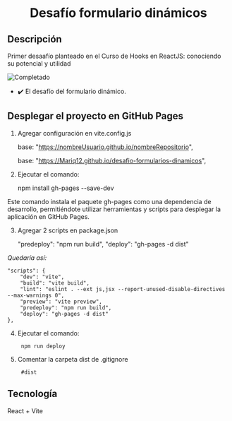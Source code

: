# <p align="center">Desafío formulario dinámicos</p>
 
 ## Descripción
 Primer desaafío planteado en el Curso de Hooks en ReactJS: conociendo su potencial y utilidad

![Completado](https://img.shields.io/badge/status-completado-brightgreen) 

+ ✔️ El desafío del formulario dinámico.

## Desplegar el proyecto en GitHub Pages
1. Agregar configuración en vite.config.js

    base: "https://nombreUsuario.github.io/nombreRepositorio",

    base: "https://Mariq12.github.io/desafio-formularios-dinamicos",    

2. Ejecutar el comando:

    npm install gh-pages --save-dev 

 Este comando instala el paquete gh-pages como una dependencia de desarrollo, permitiéndote utilizar herramientas y scripts para desplegar la aplicación en GitHub Pages.

3. Agregar 2 scripts en package.json

    "predeploy": "npm run build",
    "deploy": "gh-pages -d dist"

*Quedaría así:*

    "scripts": {
        "dev": "vite",
        "build": "vite build",
        "lint": "eslint . --ext js,jsx --report-unused-disable-directives --max-warnings 0",
        "preview": "vite preview",
        "predeploy": "npm run build",
        "deploy": "gh-pages -d dist"
    },

4. Ejecutar el comando:

        npm run deploy

5. Comentar la carpeta dist de .gitignore

        #dist

## Tecnología
React + Vite
